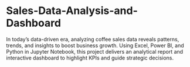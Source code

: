 # Sales-Data-Analysis-and-Dashboard
In today’s data-driven era, analyzing coffee sales data reveals patterns, trends, and insights to boost business growth. Using Excel, Power BI, and Python in Jupyter Notebook, this project delivers an analytical report and interactive dashboard to highlight KPIs and guide strategic decisions.

